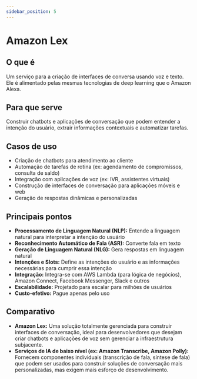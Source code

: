 ```yaml
---
sidebar_position: 5
---
```


# Amazon Lex

## O que é
Um serviço para a criação de interfaces de conversa usando voz e texto. Ele é alimentado pelas mesmas tecnologias de deep learning que o Amazon Alexa.

## Para que serve
Construir chatbots e aplicações de conversação que podem entender a intenção do usuário, extrair informações contextuais e automatizar tarefas.

## Casos de uso
- Criação de chatbots para atendimento ao cliente
- Automação de tarefas de rotina (ex: agendamento de compromissos, consulta de saldo)
- Integração com aplicações de voz (ex: IVR, assistentes virtuais)
- Construção de interfaces de conversação para aplicações móveis e web
- Geração de respostas dinâmicas e personalizadas

## Principais pontos
- **Processamento de Linguagem Natural (NLP):** Entende a linguagem natural para interpretar a intenção do usuário
- **Reconhecimento Automático de Fala (ASR):** Converte fala em texto
- **Geração de Linguagem Natural (NLG):** Gera respostas em linguagem natural
- **Intenções e Slots:** Define as intenções do usuário e as informações necessárias para cumprir essa intenção
- **Integração:** Integra-se com AWS Lambda (para lógica de negócios), Amazon Connect, Facebook Messenger, Slack e outros
- **Escalabilidade:** Projetado para escalar para milhões de usuários
- **Custo-efetivo:** Pague apenas pelo uso

## Comparativo
- **Amazon Lex:** Uma solução totalmente gerenciada para construir interfaces de conversação, ideal para desenvolvedores que desejam criar chatbots e aplicações de voz sem gerenciar a infraestrutura subjacente.
- **Serviços de IA de baixo nível (ex: Amazon Transcribe, Amazon Polly):** Fornecem componentes individuais (transcrição de fala, síntese de fala) que podem ser usados para construir soluções de conversação mais personalizadas, mas exigem mais esforço de desenvolvimento. 